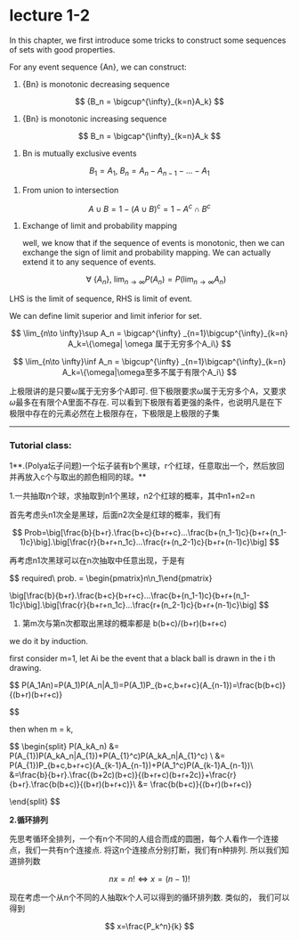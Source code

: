 # lecture 1-2

In this chapter, we first introduce some tricks to construct some sequences of sets with good properties.

For any event sequence {An}, we can construct:

1. {Bn} is monotonic decreasing sequence

$$
{B_n = \bigcup^{\infty}_{k=n}A_k}
$$

1. {Bn} is monotonic increasing sequence

$$
B_n = \bigcap^{\infty}_{k=n}A_k
$$

1. Bn is mutually exclusive events

$$
B_1=A_1, \ B_n = A_n-A_{n-1}-...-A_1
$$

1. From union to intersection

$$
A\cup B = 1-(A \cup B)^c = 1- A^c\cap B^c
$$

1. Exchange of limit and probability mapping
    
    well, we know that if the sequence of events is monotonic, then we can exchange the sign of limit and probability mapping. We can actually extend it to any sequence of events.
    
    $$
    \forall \  \{A_n\}, \ \lim_{n\to \infty}P(A_n) = P(\lim_{n \to \infty}A_n)
    $$
    

LHS is the limit of sequence, RHS is limit of event.

We can define limit superior and limit inferior for set.

$$
\lim_{n\to \infty}\sup A_n = \bigcap^{\infty} _{n=1}\bigcup^{\infty}_{k=n} A_k=\{\omega| \omega 属于无穷多个A_i\}
$$

$$
\lim_{n\to \infty}\inf A_n = \bigcup^{\infty} _{n=1}\bigcap^{\infty}_{k=n} A_k=\{\omega|\omega至多不属于有限个A_i\}
$$

上极限讲的是只要$\omega$属于无穷多个A即可. 但下极限要求$\omega$属于无穷多个A，又要求$\omega$最多在有限个A里面不存在. 可以看到下极限有着更强的条件，也说明凡是在下极限中存在的元素必然在上极限存在，下极限是上极限的子集

---

### Tutorial class:

1**.(Polya坛子问题)一个坛子装有b个黑球，r个红球，任意取出一个，然后放回并再放入c个与取出的颜色相同的球。**

1.一共抽取n个球，求抽取到n1个黑球，n2个红球的概率，其中n1+n2=n

首先考虑头n1次全是黑球，后面n2次全是红球的概率，我们有

$$
Prob=\big[\frac{b}{b+r}.\frac{b+c}{b+r+c}...\frac{b+(n_1-1)c}{b+r+(n_1-1)c}\big].\big[\frac{r}{b+r+n_1c}...\frac{r+(n_2-1)c}{b+r+(n-1)c}\big]
$$

再考虑n1次黑球可以在n次抽取中任意出现，于是有

$$
required\ prob. = \begin{pmatrix}n\\n_1\end{pmatrix}

\big[\frac{b}{b+r}.\frac{b+c}{b+r+c}...\frac{b+(n_1-1)c}{b+r+(n_1-1)c}\big].\big[\frac{r}{b+r+n_1c}...\frac{r+(n_2-1)c}{b+r+(n-1)c}\big]
$$

1. 第m次与第n次都取出黑球的概率都是 b(b+c)/(b+r)(b+r+c)

we do it by induction.

first consider m=1, let Ai be the event that a black ball is drawn in the i th drawing.

$$
P(A_1An)=P(A_1)P(A_n|A_1)=P(A_1)P_{b+c,b+r+c}(A_{n-1})=\frac{b(b+c)}{(b+r)(b+r+c)}

$$

then when m = k,

$$
\begin{split}
P(A_kA_n)
&=
P(A_{1})P(A_kA_n|A_{1})+P(A_{1}^c)P(A_kA_n|A_{1}^c) \\
&=
P(A_{1})P_{b+c,b+r+c}(A_{k-1}A_{n-1})+P(A_1^c)P(A_{k-1}A_{n-1})\\
&=\frac{b}{b+r}.\frac{(b+2c)(b+c)}{(b+r+c)(b+r+2c)}+\frac{r}{b+r}.\frac{b(b+c)}{(b+r)(b+r+c)}\\
&=
\frac{b(b+c)}{(b+r)(b+r+c)}

\end{split}
$$

**2.循环排列**

先思考循环全排列，一个有n个不同的人组合而成的圆圈，每个人看作一个连接点，我们一共有n个连接点. 将这n个连接点分别打断，我们有n种排列. 所以我们知道排列数

$$
nx=n! \iff x=(n-1)!
$$

现在考虑一个从n个不同的人抽取k个人可以得到的循环排列数. 类似的， 我们可以得到

$$
 x=\frac{P_k^n}{k}
$$
